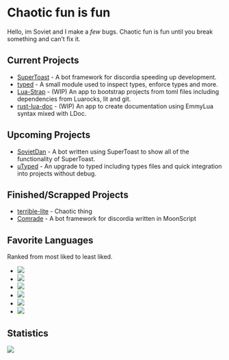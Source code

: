 # Chaotic fun is fun

Hello, im Soviet and I make a *few* bugs. Chaotic fun is fun until you break something and can't fix it.

## Current Projects

* [SuperToast](https://github.com/SovietKitsune/SuperToast) - A bot framework for discordia speeding up development.
* [typed](https://github.com/SovietKitsune/typed) - A small module used to inspect types, enforce types and more.
* [Lua-Strap](https://github.com/SovietKitsune/Lua-Strap) - (WIP) An app to bootstrap projects from toml files including dependencies from Luarocks, lit and git.
* [rust-lua-doc](https://github.com/SovietKitsune/rust-lua-doc) - (WIP) An app to create documentation using EmmyLua syntax mixed with LDoc.

## Upcoming Projects

* [SovietDan](https://github.com/SovietKitsune/SovietDan) - A bot written using SuperToast to show all of the functionality of SuperToast.
* [uTyped](https://github.com/SovietKitsune/uTyped) - An upgrade to typed including types files and quick integration into projects without debug.

## Finished/Scrapped Projects

* [terrible-lite](https://github.com/SovietKitsune/terrible-lite) - Chaotic thing
* [Comrade](https://github.com/SovietKitsune/Comrade) - A bot framework for discordia written in MoonScript

## Favorite Languages

Ranked from most liked to least liked.

* [![](https://img.shields.io/badge/Lua-2C2D72?style=flat-square&logo=lua)](https://lua.org)
* [![](https://img.shields.io/badge/Rust-000000?style=flat-square&logo=rust)](https://rust-lang.org)
* [![](https://img.shields.io/badge/Go-EEEEEE?st00ADD8yle=flat-square&logo=go)](https://golang.org)
* [![](https://img.shields.io/badge/MoonScript-825794?style=flat-square&logo=insomnia&logoColor=white)](https://moonscript.org)
* [![](https://img.shields.io/badge/Nim-000000?style=flat-square&logo=nim)](https://nim-lang.org)
* [![](https://img.shields.io/badge/CoffeeScript-2F2625?style=flat-square&logo=coffeescript)](https://coffeescript.org)

## Statistics

<img
  align="center"
  src="https://github-readme-stats.vercel.app/api/top-langs/?username=sovietkitsune&show_icons=true"
/>
